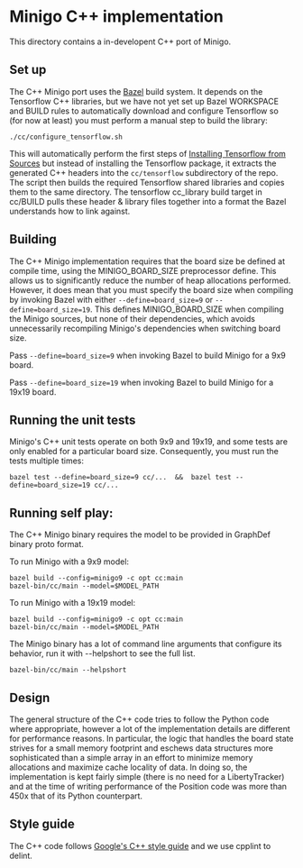 # Minigo C++ implementation

This directory contains a in-developent C++ port of Minigo.

## Set up

The C++ Minigo port uses the [Bazel](https://bazel.build/) build system.
It depends on the Tensorflow C++ libraries, but we have not yet set up
Bazel WORKSPACE and BUILD rules to automatically download and configure
Tensorflow so (for now at least) you must perform a manual step to build the
library:

```shell
./cc/configure_tensorflow.sh
```

This will automatically perform the first steps of
[Installing Tensorflow from Sources](https://www.tensorflow.org/install/install_sources)
but instead of installing the Tensorflow package, it extracts the generated C++
headers into the `cc/tensorflow` subdirectory of the repo. The script then
builds the required Tensorflow shared libraries and copies them to the same
directory. The tensorflow cc\_library build target in cc/BUILD pulls these
header & library files together into a format the Bazel understands how to link
against.

## Building

The C++ Minigo implementation requires that the board size be defined at compile
time, using the MINIGO\_BOARD\_SIZE preprocessor define. This allows us to
significantly reduce the number of heap allocations performed. However, it does
mean that you must specify the board size when compiling by invoking Bazel with
either `--define=board_size=9` or `--define=board_size=19`.
This defines MINIGO\_BOARD\_SIZE when compiling the Minigo sources, but none of
their dependencies, which avoids unnecessarily recompiling Minigo's
dependencies when switching board size.

Pass `--define=board_size=9` when invoking Bazel to build Minigo for a 9x9
board.

Pass `--define=board_size=19` when invoking Bazel to build Minigo for a 19x19
board.

## Running the unit tests

Minigo's C++ unit tests operate on both 9x9 and 19x19, and some tests are only
enabled for a particular board size. Consequently, you must run the tests
multiple times:

```shell
bazel test --define=board_size=9 cc/...  &&  bazel test --define=board_size=19 cc/...
```

## Running self play:

The C++ Minigo binary requires the model to be provided in GraphDef binary
proto format.

To run Minigo with a 9x9 model:

```shell
bazel build --config=minigo9 -c opt cc:main
bazel-bin/cc/main --model=$MODEL_PATH
```

To run Minigo with a 19x19 model:

```shell
bazel build --config=minigo9 -c opt cc:main
bazel-bin/cc/main --model=$MODEL_PATH
```

The Minigo binary has a lot of command line arguments that configure its
behavior, run it with --helpshort to see the full list.

```shell
bazel-bin/cc/main --helpshort
```

## Design

The general structure of the C++ code tries to follow the Python code where
appropriate, however a lot of the implementation details are different for
performance reasons. In particular, the logic that handles the board state
strives for a small memory footprint and eschews data structures more
sophisticated than a simple array in an effort to minimize memory allocations
and maximize cache locality of data. In doing so, the implementation is kept
fairly simple (there is no need for a LibertyTracker) and at the time of writing
performance of the Position code was more than 450x that of its Python
counterpart.

## Style guide

The C++ code follows
[Google's C++ style guide](https://github.com/google/styleguide)
and we use cpplint to delint.
